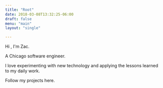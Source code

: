```yaml
---
title: "Root"
date: 2018-03-08T13:32:25-06:00
draft: false
menu: "main"
layout: "single"

---
```


Hi , I'm Zac.

A Chicago software engineer.

I love experimenting with new technology and applying the lessons learned to my daily work.

Follow my projects here.

